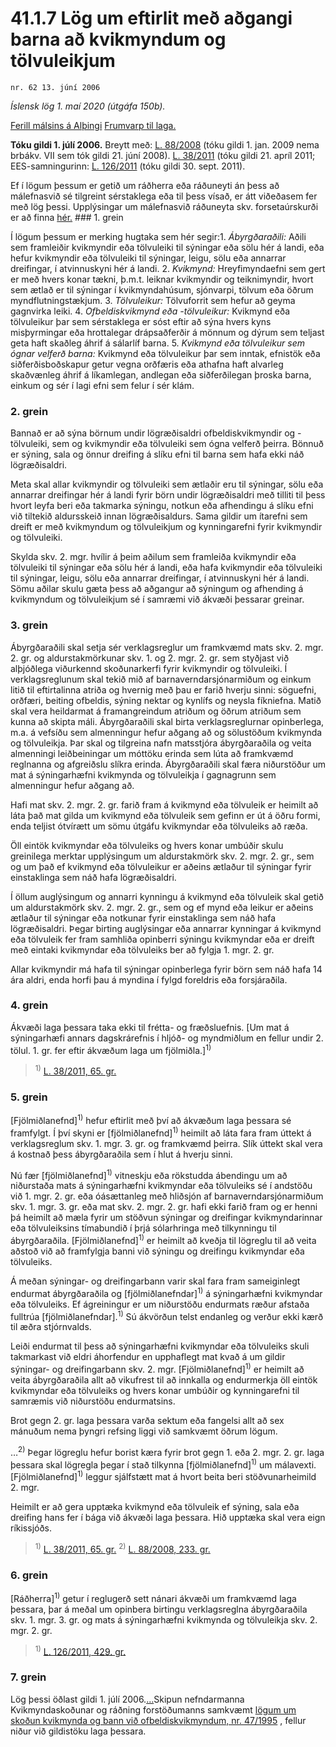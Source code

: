 # 41.1.7 Lög um eftirlit með aðgangi barna að kvikmyndum og tölvuleikjum

`nr. 62 13. júní 2006`

_Íslensk lög 1. maí 2020 (útgáfa 150b)._

[Ferill málsins á Alþingi](https://www.althingi.is/thingstorf/thingmalalistar-eftir-thingum/ferill/?ltg=132&mnr=695)
[Frumvarp til laga.](https://www.althingi.is/altext/132/s/1025.html)

**Tóku gildi 1. júlí 2006.**
Breytt með:
[L. 88/2008](https://althingi.is/altext/stjt/2008.088.html) (tóku gildi 1. jan. 2009 nema brbákv. VII sem tók gildi 21. júní 2008).
[L. 38/2011](https://althingi.is/altext/stjt/2011.038.html) (tóku gildi 21. apríl 2011;
EES-samningurinn:
[L. 126/2011](https://althingi.is/altext/stjt/2011.126.html) (tóku gildi 30. sept. 2011).

Ef í lögum þessum er getið um ráðherra eða ráðuneyti án þess að málefnasvið sé tilgreint sérstaklega eða til þess vísað, er átt viðeðasem fer með lög þessi. Upplýsingar um málefnasvið ráðuneyta skv. forsetaúrskurði er að finna [hér.](2018119.md) ### 1. grein



Í lögum þessum er merking hugtaka sem hér segir:1. _Ábyrgðaraðili:_ Aðili sem framleiðir kvikmyndir eða tölvuleiki til sýningar eða sölu hér á landi, eða hefur kvikmyndir eða tölvuleiki til sýningar, leigu, sölu eða annarrar dreifingar, í atvinnuskyni hér á landi.
2. _Kvikmynd:_ Hreyfimyndaefni sem gert er með hvers konar tækni, þ.m.t. leiknar kvikmyndir og teiknimyndir, hvort sem ætlað er til sýningar í kvikmyndahúsum, sjónvarpi, tölvum eða öðrum myndflutningstækjum.
3. _Tölvuleikur:_ Tölvuforrit sem hefur að geyma gagnvirka leiki.
4. _Ofbeldiskvikmynd eða -tölvuleikur:_ Kvikmynd eða tölvuleikur þar sem sérstaklega er sóst eftir að sýna hvers kyns misþyrmingar eða hrottalegar drápsaðferðir á mönnum og dýrum sem teljast geta haft skaðleg áhrif á sálarlíf barna.
5. _Kvikmynd eða tölvuleikur sem ógnar velferð barna:_ Kvikmynd eða tölvuleikur þar sem inntak, efnistök eða siðferðisboðskapur getur vegna orðfæris eða athafna haft alvarleg skaðvænleg áhrif á líkamlegan, andlegan eða siðferðilegan þroska barna, einkum og sér í lagi efni sem felur í sér klám.

### 2. grein



Bannað er að sýna börnum undir lögræðisaldri ofbeldiskvikmyndir og -tölvuleiki, sem og kvikmyndir eða tölvuleiki sem ógna velferð þeirra. Bönnuð er sýning, sala og önnur dreifing á slíku efni til barna sem hafa ekki náð lögræðisaldri.

Meta skal allar kvikmyndir og tölvuleiki sem ætlaðir eru til sýningar, sölu eða annarrar dreifingar hér á landi fyrir börn undir lögræðisaldri með tilliti til þess hvort leyfa beri eða takmarka sýningu, notkun eða afhendingu á slíku efni við tiltekið aldursskeið innan lögræðisaldurs. Sama gildir um ítarefni sem dreift er með kvikmyndum og tölvuleikjum og kynningarefni fyrir kvikmyndir og tölvuleiki.

Skylda skv. 2. mgr. hvílir á þeim aðilum sem framleiða kvikmyndir eða tölvuleiki til sýningar eða sölu hér á landi, eða hafa kvikmyndir eða tölvuleiki til sýningar, leigu, sölu eða annarrar dreifingar, í atvinnuskyni hér á landi. Sömu aðilar skulu gæta þess að aðgangur að sýningum og afhending á kvikmyndum og tölvuleikjum sé í samræmi við ákvæði þessarar greinar.

### 3. grein



Ábyrgðaraðili skal setja sér verklagsreglur um framkvæmd mats skv. 2. mgr. 2. gr. og aldurstakmörkunar skv. 1. og 2. mgr. 2. gr. sem styðjast við alþjóðlega viðurkennd skoðunarkerfi fyrir kvikmyndir og tölvuleiki. Í verklagsreglunum skal tekið mið af barnaverndarsjónarmiðum og einkum litið til eftirtalinna atriða og hvernig með þau er farið hverju sinni: söguefni, orðfæri, beiting ofbeldis, sýning nektar og kynlífs og neysla fíkniefna. Matið skal vera heildarmat á framangreindum atriðum og öðrum atriðum sem kunna að skipta máli. Ábyrgðaraðili skal birta verklagsreglurnar opinberlega, m.a. á vefsíðu sem almenningur hefur aðgang að og sölustöðum kvikmynda og tölvuleikja. Þar skal og tilgreina nafn matsstjóra ábyrgðaraðila og veita almenningi leiðbeiningar um móttöku erinda sem lúta að framkvæmd reglnanna og afgreiðslu slíkra erinda. Ábyrgðaraðili skal færa niðurstöður um mat á sýningarhæfni kvikmynda og tölvuleikja í gagnagrunn sem almenningur hefur aðgang að.

Hafi mat skv. 2. mgr. 2. gr. farið fram á kvikmynd eða tölvuleik er heimilt að láta það mat gilda um kvikmynd eða tölvuleik sem gefinn er út á öðru formi, enda teljist ótvírætt um sömu útgáfu kvikmyndar eða tölvuleiks að ræða.

Öll eintök kvikmyndar eða tölvuleiks og hvers konar umbúðir skulu greinilega merktar upplýsingum um aldurstakmörk skv. 2. mgr. 2. gr., sem og um það ef kvikmynd eða tölvuleikur er aðeins ætlaður til sýningar fyrir einstaklinga sem náð hafa lögræðisaldri.

Í öllum auglýsingum og annarri kynningu á kvikmynd eða tölvuleik skal getið um aldurstakmörk skv. 2. mgr. 2. gr., sem og ef mynd eða leikur er aðeins ætlaður til sýningar eða notkunar fyrir einstaklinga sem náð hafa lögræðisaldri. Þegar birting auglýsingar eða annarrar kynningar á kvikmynd eða tölvuleik fer fram samhliða opinberri sýningu kvikmyndar eða er dreift með eintaki kvikmyndar eða tölvuleiks ber að fylgja 1. mgr. 2. gr.

Allar kvikmyndir má hafa til sýningar opinberlega fyrir börn sem náð hafa 14 ára aldri, enda horfi þau á myndina í fylgd foreldris eða forsjáraðila.

### 4. grein



Ákvæði laga þessara taka ekki til frétta- og fræðsluefnis. [Um mat á sýningarhæfi annars dagskrárefnis í hljóð- og myndmiðlum en fellur undir 2. tölul. 1. gr. fer eftir ákvæðum laga um fjölmiðla.]<sup>1)</sup> 

> <sup>1)</sup> [L. 38/2011, 65. gr.](https://althingi.is/altext/stjt/2011.038.html#G65)

### 5. grein



[Fjölmiðlanefnd]<sup>1)</sup> hefur eftirlit með því að ákvæðum laga þessara sé framfylgt. Í því skyni er [fjölmiðlanefnd]<sup>1)</sup> heimilt að láta fara fram úttekt á verklagsreglum skv. 1. mgr. 3. gr. og framkvæmd þeirra. Slík úttekt skal vera á kostnað þess ábyrgðaraðila sem í hlut á hverju sinni.

Nú fær [fjölmiðlanefnd]<sup>1)</sup> vitneskju eða rökstudda ábendingu um að niðurstaða mats á sýningarhæfni kvikmyndar eða tölvuleiks sé í andstöðu við 1. mgr. 2. gr. eða óásættanleg með hliðsjón af barnaverndarsjónarmiðum skv. 1. mgr. 3. gr. eða mat skv. 2. mgr. 2. gr. hafi ekki farið fram og er henni þá heimilt að mæla fyrir um stöðvun sýningar og dreifingar kvikmyndarinnar eða tölvuleiksins tímabundið í þrjá sólarhringa með tilkynningu til ábyrgðaraðila. [Fjölmiðlanefnd]<sup>1)</sup> er heimilt að kveðja til lögreglu til að veita aðstoð við að framfylgja banni við sýningu og dreifingu kvikmyndar eða tölvuleiks.

Á meðan sýningar- og dreifingarbann varir skal fara fram sameiginlegt endurmat ábyrgðaraðila og [fjölmiðlanefndar]<sup>1)</sup> á sýningarhæfni kvikmyndar eða tölvuleiks. Ef ágreiningur er um niðurstöðu endurmats ræður afstaða fulltrúa [fjölmiðlanefndar].<sup>1)</sup> Sú ákvörðun telst endanleg og verður ekki kærð til æðra stjórnvalds.

Leiði endurmat til þess að sýningarhæfni kvikmyndar eða tölvuleiks skuli takmarkast við eldri áhorfendur en upphaflegt mat kvað á um gildir sýningar- og dreifingarbann skv. 2. mgr. [Fjölmiðlanefnd]<sup>1)</sup> er heimilt að veita ábyrgðaraðila allt að vikufrest til að innkalla og endurmerkja öll eintök kvikmyndar eða tölvuleiks og hvers konar umbúðir og kynningarefni til samræmis við niðurstöðu endurmatsins.

Brot gegn 2. gr. laga þessara varða sektum eða fangelsi allt að sex mánuðum nema þyngri refsing liggi við samkvæmt öðrum lögum.

…<sup>2)</sup> Þegar lögreglu hefur borist kæra fyrir brot gegn 1. eða 2. mgr. 2. gr. laga þessara skal lögregla þegar í stað tilkynna [fjölmiðlanefnd]<sup>1)</sup> um málavexti. [Fjölmiðlanefnd]<sup>1)</sup> leggur sjálfstætt mat á hvort beita beri stöðvunarheimild 2. mgr.

Heimilt er að gera upptæka kvikmynd eða tölvuleik ef sýning, sala eða dreifing hans fer í bága við ákvæði laga þessara. Hið upptæka skal vera eign ríkissjóðs.

> <sup>1)</sup> [L. 38/2011, 65. gr.](https://althingi.is/altext/stjt/2011.038.html#G65) <sup>2)</sup> [L. 88/2008, 233. gr.](https://althingi.is/altext/stjt/2008.088.html#G233)

### 6. grein



[Ráðherra]<sup>1)</sup> getur í reglugerð sett nánari ákvæði um framkvæmd laga þessara, þar á meðal um opinbera birtingu verklagsreglna ábyrgðaraðila skv. 1. mgr. 3. gr. og mats á sýningarhæfni kvikmynda og tölvuleikja skv. 2. mgr. 2. gr.

> <sup>1)</sup> [L. 126/2011, 429. gr.](https://althingi.is/altext/stjt/2011.126.html)

### 7. grein



Lög þessi öðlast gildi 1. júlí 2006.[…](https://www.althingi.is/lagasafn/leidbeiningar/)Skipun nefndarmanna Kvikmyndaskoðunar og ráðning forstöðumanns samkvæmt [lögum um skoðun kvikmynda og bann við ofbeldiskvikmyndum, nr. 47/1995](1995047.md) , fellur niður við gildistöku laga þessara.
